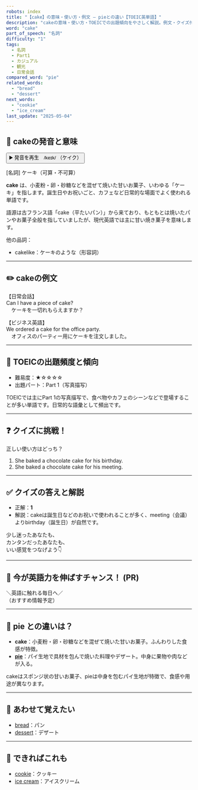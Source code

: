 ```yaml
---
robots: index
title: "【cake】の意味・使い方・例文 ― pieとの違い【TOEIC英単語】"
description: "cakeの意味・使い方・TOEICでの出題傾向をやさしく解説。例文・クイズ付きでpieとの違いもわかりやすく学べます。"
word: "cake"
part_of_speech: "名詞"
difficulty: "1"
tags:
  - 名詞
  - Part1
  - カジュアル
  - 観光
  - 日常会話
compared_word: "pie"
related_words:
  - "bread"
  - "dessert"
next_words:
  - "cookie"
  - "ice_cream"
last_update: "2025-05-04"
---
```


## 🔰 cakeの発音と意味

<button class="play-audio" onclick="playTTS('cake')">
  <span class="play-audio-main">
    ▶️ 発音を再生　/keɪk/
  </span>
  <span class="play-audio-sub">
    （ケイク）
  </span>
</button>

[名詞] ケーキ（可算・不可算）

**cake** は、小麦粉・卵・砂糖などを混ぜて焼いた甘いお菓子、いわゆる「ケーキ」を指します。誕生日やお祝いごと、カフェなど日常的な場面でよく使われる単語です。

語源は古フランス語「cake（平たいパン）」から来ており、もともとは焼いたパンやお菓子全般を指していましたが、現代英語では主に甘い焼き菓子を意味します。

他の品詞：  
- cakelike：ケーキのような（形容詞）

---

## ✏️ cakeの例文

【日常会話】  
Can I have a piece of cake?  
　ケーキを一切れもらえますか？

【ビジネス英語】  
We ordered a cake for the office party.  
　オフィスのパーティー用にケーキを注文しました。

---

## 🎯 TOEICの出題頻度と傾向

- 難易度：★☆☆☆☆
- 出題パート：Part 1（写真描写）

TOEICでは主にPart 1の写真描写で、食べ物やカフェのシーンなどで登場することが多い単語です。日常的な語彙として頻出です。

---

## ❓ クイズに挑戦！

正しい使い方はどっち？

1. She baked a chocolate cake for his birthday.  
2. She baked a chocolate cake for his meeting.

---

## ✅ クイズの答えと解説

- 正解：**1**
- 解説：cakeは誕生日などのお祝いで使われることが多く、meeting（会議）よりbirthday（誕生日）が自然です。

少し迷ったあなたも、  
カンタンだったあなたも、  
いい感覚をつなげよう👇️

---

## 🚀 今が英語力を伸ばすチャンス！ (PR)

<div class="info-center">
＼英語に触れる毎日へ／<br>  
（おすすめ情報予定）
</div>

---

## 🤔  pie との違いは？

- **cake**：小麦粉・卵・砂糖などを混ぜて焼いた甘いお菓子。ふんわりした食感が特徴。
- **[pie](/pie)**：パイ生地で具材を包んで焼いた料理やデザート。中身に果物や肉などが入る。

cakeはスポンジ状の甘いお菓子、pieは中身を包むパイ生地が特徴で、食感や用途が異なります。

---

## 🧩 あわせて覚えたい

- [bread](/bread)：パン
- [dessert](/dessert)：デザート

---

## 📖 できればこれも

- [cookie](/cookie)：クッキー
- [ice cream](/ice_cream)：アイスクリーム

<!-- cvid: aid21_bid34 -->
